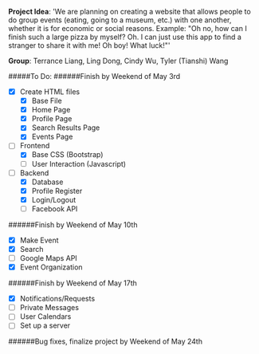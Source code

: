 **Project Idea**: 'We are planning on creating a website that allows people to do group events (eating, going to a museum, etc.) with one another, whether it is for economic or social reasons.
Example: "Oh no, how can I finish such a large pizza by myself? Oh. I can just use this app to find a stranger to share it with me! Oh boy! What luck!"'

**Group**: Terrance Liang, Ling Dong, Cindy Wu, Tyler (Tianshi) Wang

#####To Do:
######Finish by Weekend of May 3rd
- [x] Create HTML files
  -  [x] Base File
  -  [x] Home Page
  -  [x] Profile Page
  -  [x] Search Results Page
  -  [x] Events Page
- [ ] Frontend
  -  [x] Base CSS (Bootstrap)
  -  [ ] User Interaction (Javascript)
- [ ] Backend
  -  [x] Database  
  -  [x] Profile Register
  -  [x] Login/Logout
  -  [ ] Facebook API

######Finish by Weekend of May 10th

  -  [x] Make Event
  -  [x] Search
  -  [ ] Google Maps API
  -  [x] Event Organization

######Finish by Weekend of May 17th

  -  [x] Notifications/Requests
  -  [ ] Private Messages
  -  [ ] User Calendars
-  [ ] Set up a server

######Bug fixes, finalize project by Weekend of May 24th

